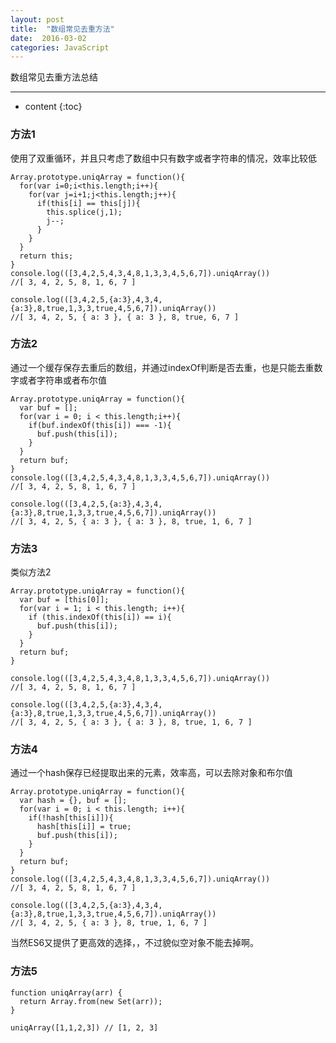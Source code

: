 ```yaml
---
layout: post
title:  "数组常见去重方法"
date:  2016-03-02
categories: JavaScript
---
```


数组常见去重方法总结

---

* content
{:toc}

### 方法1

使用了双重循环，并且只考虑了数组中只有数字或者字符串的情况，效率比较低

	Array.prototype.uniqArray = function(){
	  for(var i=0;i<this.length;i++){
	    for(var j=i+1;j<this.length;j++){
	      if(this[i] == this[j]){
	        this.splice(j,1);
	        j--;
	      }
	    }
	  }
	  return this;
	}
	console.log(([3,4,2,5,4,3,4,8,1,3,3,4,5,6,7]).uniqArray())
	//[ 3, 4, 2, 5, 8, 1, 6, 7 ]

	console.log(([3,4,2,5,{a:3},4,3,4,{a:3},8,true,1,3,3,true,4,5,6,7]).uniqArray())
	//[ 3, 4, 2, 5, { a: 3 }, { a: 3 }, 8, true, 6, 7 ]

### 方法2

通过一个缓存保存去重后的数组，并通过indexOf判断是否去重，也是只能去重数字或者字符串或者布尔值

	Array.prototype.uniqArray = function(){
	  var buf = [];
	  for(var i = 0; i < this.length;i++){
	    if(buf.indexOf(this[i]) === -1){
	      buf.push(this[i]);
	    }
	  }
	  return buf;
	}
	console.log(([3,4,2,5,4,3,4,8,1,3,3,4,5,6,7]).uniqArray())
	//[ 3, 4, 2, 5, 8, 1, 6, 7 ]

	console.log(([3,4,2,5,{a:3},4,3,4,{a:3},8,true,1,3,3,true,4,5,6,7]).uniqArray())
	//[ 3, 4, 2, 5, { a: 3 }, { a: 3 }, 8, true, 1, 6, 7 ]

### 方法3

类似方法2

	Array.prototype.uniqArray = function(){
      var buf = [this[0]]; 
      for(var i = 1; i < this.length; i++){
        if (this.indexOf(this[i]) == i){
		  buf.push(this[i]);
	    } 
      }
      return buf;
  	}

    console.log(([3,4,2,5,4,3,4,8,1,3,3,4,5,6,7]).uniqArray())
    //[ 3, 4, 2, 5, 8, 1, 6, 7 ]

	console.log(([3,4,2,5,{a:3},4,3,4,{a:3},8,true,1,3,3,true,4,5,6,7]).uniqArray())
	//[ 3, 4, 2, 5, { a: 3 }, { a: 3 }, 8, true, 1, 6, 7 ]

### 方法4

通过一个hash保存已经提取出来的元素，效率高，可以去除对象和布尔值

	Array.prototype.uniqArray = function(){
	  var hash = {}, buf = [];
	  for(var i = 0; i < this.length; i++){
	    if(!hash[this[i]]){
	      hash[this[i]] = true;
	      buf.push(this[i]);
	    }
	  }
	  return buf;
	}
	console.log(([3,4,2,5,4,3,4,8,1,3,3,4,5,6,7]).uniqArray())
	//[ 3, 4, 2, 5, 8, 1, 6, 7 ]
	
	console.log(([3,4,2,5,{a:3},4,3,4,{a:3},8,true,1,3,3,true,4,5,6,7]).uniqArray())
	//[ 3, 4, 2, 5, { a: 3 }, 8, true, 1, 6, 7 ]


当然ES6又提供了更高效的选择，，不过貌似空对象不能去掉啊。

### 方法5

	function uniqArray(arr) {
	  return Array.from(new Set(arr));
	}
	
	uniqArray([1,1,2,3]) // [1, 2, 3]